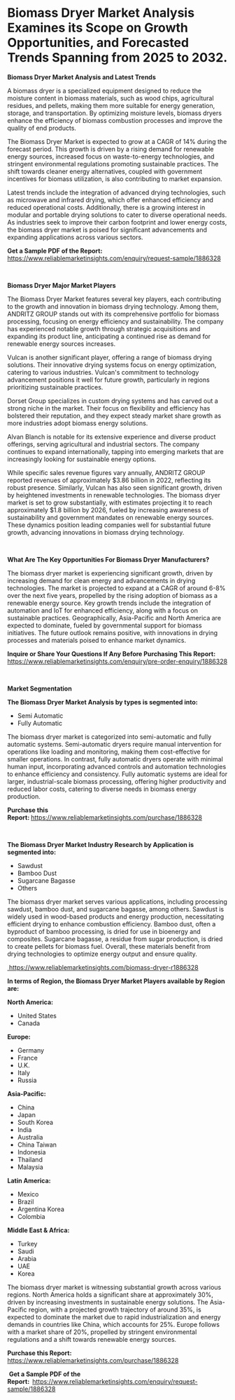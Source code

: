 <p><h1>Biomass Dryer Market Analysis Examines its Scope on Growth Opportunities, and Forecasted Trends Spanning from 2025 to 2032.</h1></p><p><strong>Biomass Dryer Market Analysis and Latest Trends</strong></p>
<p><p>A biomass dryer is a specialized equipment designed to reduce the moisture content in biomass materials, such as wood chips, agricultural residues, and pellets, making them more suitable for energy generation, storage, and transportation. By optimizing moisture levels, biomass dryers enhance the efficiency of biomass combustion processes and improve the quality of end products.</p><p>The Biomass Dryer Market is expected to grow at a CAGR of 14% during the forecast period. This growth is driven by a rising demand for renewable energy sources, increased focus on waste-to-energy technologies, and stringent environmental regulations promoting sustainable practices. The shift towards cleaner energy alternatives, coupled with government incentives for biomass utilization, is also contributing to market expansion.</p><p>Latest trends include the integration of advanced drying technologies, such as microwave and infrared drying, which offer enhanced efficiency and reduced operational costs. Additionally, there is a growing interest in modular and portable drying solutions to cater to diverse operational needs. As industries seek to improve their carbon footprint and lower energy costs, the biomass dryer market is poised for significant advancements and expanding applications across various sectors.</p></p>
<p><strong>Get a Sample PDF of the Report:&nbsp;</strong> <a href="https://www.reliablemarketinsights.com/enquiry/request-sample/1886328?utm_campaign=3133&utm_medium=2&utm_source=Github&utm_content=ia&utm_term=16042025&utm_id=biomass-dryer">https://www.reliablemarketinsights.com/enquiry/request-sample/1886328</a></p>
<p>&nbsp;</p>
<p><strong>Biomass Dryer Major Market Players</strong></p>
<p><p>The Biomass Dryer Market features several key players, each contributing to the growth and innovation in biomass drying technology. Among them, ANDRITZ GROUP stands out with its comprehensive portfolio for biomass processing, focusing on energy efficiency and sustainability. The company has experienced notable growth through strategic acquisitions and expanding its product line, anticipating a continued rise as demand for renewable energy sources increases. </p><p>Vulcan is another significant player, offering a range of biomass drying solutions. Their innovative drying systems focus on energy optimization, catering to various industries. Vulcan's commitment to technology advancement positions it well for future growth, particularly in regions prioritizing sustainable practices.</p><p>Dorset Group specializes in custom drying systems and has carved out a strong niche in the market. Their focus on flexibility and efficiency has bolstered their reputation, and they expect steady market share growth as more industries adopt biomass energy solutions.</p><p>Alvan Blanch is notable for its extensive experience and diverse product offerings, serving agricultural and industrial sectors. The company continues to expand internationally, tapping into emerging markets that are increasingly looking for sustainable energy options.</p><p>While specific sales revenue figures vary annually, ANDRITZ GROUP reported revenues of approximately $3.86 billion in 2022, reflecting its robust presence. Similarly, Vulcan has also seen significant growth, driven by heightened investments in renewable technologies. The biomass dryer market is set to grow substantially, with estimates projecting it to reach approximately $1.8 billion by 2026, fueled by increasing awareness of sustainability and government mandates on renewable energy sources. These dynamics position leading companies well for substantial future growth, advancing innovations in biomass drying technology.</p></p>
<p>&nbsp;</p>
<p><strong>What Are The Key Opportunities For Biomass Dryer Manufacturers?</strong></p>
<p><p>The biomass dryer market is experiencing significant growth, driven by increasing demand for clean energy and advancements in drying technologies. The market is projected to expand at a CAGR of around 6-8% over the next five years, propelled by the rising adoption of biomass as a renewable energy source. Key growth trends include the integration of automation and IoT for enhanced efficiency, along with a focus on sustainable practices. Geographically, Asia-Pacific and North America are expected to dominate, fueled by governmental support for biomass initiatives. The future outlook remains positive, with innovations in drying processes and materials poised to enhance market dynamics.</p></p>
<p><strong>Inquire or Share Your Questions If Any Before Purchasing This Report:</strong> <a href="https://www.reliablemarketinsights.com/enquiry/pre-order-enquiry/1886328?utm_campaign=3133&utm_medium=2&utm_source=Github&utm_content=ia&utm_term=16042025&utm_id=biomass-dryer">https://www.reliablemarketinsights.com/enquiry/pre-order-enquiry/1886328</a></p>
<p>&nbsp;</p>
<p><strong>Market Segmentation</strong></p>
<p><strong>The Biomass Dryer Market Analysis by types is segmented into:</strong></p>
<p><ul><li>Semi Automatic</li><li>Fully Automatic</li></ul></p>
<p><p>The biomass dryer market is categorized into semi-automatic and fully automatic systems. Semi-automatic dryers require manual intervention for operations like loading and monitoring, making them cost-effective for smaller operations. In contrast, fully automatic dryers operate with minimal human input, incorporating advanced controls and automation technologies to enhance efficiency and consistency. Fully automatic systems are ideal for larger, industrial-scale biomass processing, offering higher productivity and reduced labor costs, catering to diverse needs in biomass energy production.</p></p>
<p><strong>Purchase this Report:&nbsp;</strong><a href="https://www.reliablemarketinsights.com/purchase/1886328?utm_campaign=3133&utm_medium=2&utm_source=Github&utm_content=ia&utm_term=16042025&utm_id=biomass-dryer">https://www.reliablemarketinsights.com/purchase/1886328</a></p>
<p>&nbsp;</p>
<p><strong>The Biomass Dryer Market Industry Research by Application is segmented into:</strong></p>
<p><ul><li>Sawdust</li><li>Bamboo Dust</li><li>Sugarcane Bagasse</li><li>Others</li></ul></p>
<p><p>The biomass dryer market serves various applications, including processing sawdust, bamboo dust, and sugarcane bagasse, among others. Sawdust is widely used in wood-based products and energy production, necessitating efficient drying to enhance combustion efficiency. Bamboo dust, often a byproduct of bamboo processing, is dried for use in bioenergy and composites. Sugarcane bagasse, a residue from sugar production, is dried to create pellets for biomass fuel. Overall, these materials benefit from drying technologies to optimize energy output and ensure quality.</p></p>
<p><a href="https://www.reliablemarketinsights.com/biomass-dryer-r1886328?utm_campaign=3133&utm_medium=2&utm_source=Github&utm_content=ia&utm_term=16042025&utm_id=biomass-dryer">&nbsp;https://www.reliablemarketinsights.com/biomass-dryer-r1886328</a></p>
<p><strong>In terms of Region, the Biomass Dryer Market Players available by Region are:</strong></p>
<p>
    <p> <strong> North America: </strong>
        <ul>
            <li>United States</li>
            <li>Canada</li>
        </ul>
        </p> 
    <p> <strong> Europe: </strong>
        <ul>
            <li>Germany</li>
            <li>France</li>
            <li>U.K.</li>
            <li>Italy</li>
            <li>Russia</li>
        </ul>
        </p> 
    <p> <strong> Asia-Pacific: </strong>
        <ul>
            <li>China</li>
            <li>Japan</li>
            <li>South Korea</li>
            <li>India</li>
            <li>Australia</li>
            <li>China Taiwan</li>
            <li>Indonesia</li>
            <li>Thailand</li>
            <li>Malaysia</li>
        </ul>
        </p> 
    <p> <strong> Latin America: </strong>
        <ul>
            <li>Mexico</li>
            <li>Brazil</li>
            <li>Argentina Korea</li>
            <li>Colombia</li>
        </ul>
        </p> 
    <p> <strong> Middle East & Africa: </strong>
        <ul>
            <li>Turkey</li>
            <li>Saudi</li>
            <li>Arabia</li>
            <li>UAE</li>
            <li>Korea</li>
        </ul>
    </p>
    </p>
<p><p>The biomass dryer market is witnessing substantial growth across various regions. North America holds a significant share at approximately 30%, driven by increasing investments in sustainable energy solutions. The Asia-Pacific region, with a projected growth trajectory of around 35%, is expected to dominate the market due to rapid industrialization and energy demands in countries like China, which accounts for 25%. Europe follows with a market share of 20%, propelled by stringent environmental regulations and a shift towards renewable energy sources.</p></p>
<p><strong>Purchase this Report: </strong><a href="https://www.reliablemarketinsights.com/purchase/1886328?utm_campaign=3133&utm_medium=2&utm_source=Github&utm_content=ia&utm_term=16042025&utm_id=biomass-dryer">https://www.reliablemarketinsights.com/purchase/1886328</a></p>
<p>&nbsp;<strong>Get a Sample PDF of the Report:&nbsp;&nbsp;</strong><a href="https://www.reliablemarketinsights.com/enquiry/request-sample/1886328?utm_campaign=3133&utm_medium=2&utm_source=Github&utm_content=ia&utm_term=16042025&utm_id=biomass-dryer">https://www.reliablemarketinsights.com/enquiry/request-sample/1886328</a></p>
<p><strong></strong></p>
<p><p></p><p></p><p></p></p>